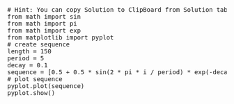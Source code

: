 <pre class="file" data-target="clipboard">
# Hint: You can copy Solution to ClipBoard from Solution tab in Step 5
from math import sin
from math import pi
from math import exp
from matplotlib import pyplot
# create sequence
length = 150
period = 5
decay = 0.1
sequence = [0.5 + 0.5 * sin(2 * pi * i / period) * exp(-decay * i) for i in range(length)]
# plot sequence
pyplot.plot(sequence)
pyplot.show()
</pre>

